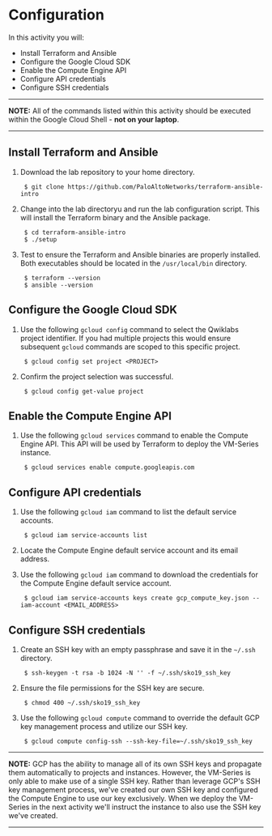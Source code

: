 # Configuration

In this activity you will:

* Install Terraform and Ansible
* Configure the Google Cloud SDK
* Enable the Compute Engine API
* Configure API credentials
* Configure SSH credentials

---
**NOTE:**  All of the commands listed within this activity should be executed within the Google Cloud Shell - __not on your laptop__.

---

## Install Terraform and Ansible
1. Download the lab repository to your home directory.

        $ git clone https://github.com/PaloAltoNetworks/terraform-ansible-intro

2. Change into the lab directoryu and run the lab configuration script.  This will install the Terraform binary and the Ansible package.

        $ cd terraform-ansible-intro
        $ ./setup

3. Test to ensure the Terraform and Ansible binaries are properly installed.  Both executables should be located in the `/usr/local/bin` directory.

        $ terraform --version
        $ ansible --version

## Configure the Google Cloud SDK
1. Use the following `gcloud config` command to select the Qwiklabs project identifier.  If you had multiple projects this would ensure subsequent `gcloud` commands are scoped to this specific project.

        $ gcloud config set project <PROJECT>

2. Confirm the project selection was successful.

        $ gcloud config get-value project

## Enable the Compute Engine API
1. Use the following `gcloud services` command to enable the Compute Engine API.  This API will be used by Terraform to deploy the VM-Series instance.

        $ gcloud services enable compute.googleapis.com

## Configure API credentials
1. Use the following `gcloud iam` command to list the default service accounts.

        $ gcloud iam service-accounts list

2. Locate the Compute Engine default service account and its email address.
3. Use the following `gcloud iam` command to download the credentials for the Compute Engine default service account.

        $ gcloud iam service-accounts keys create gcp_compute_key.json --iam-account <EMAIL_ADDRESS>

## Configure SSH credentials
1. Create an SSH key with an empty passphrase and save it in the `~/.ssh` directory.

        $ ssh-keygen -t rsa -b 1024 -N '' -f ~/.ssh/sko19_ssh_key

2. Ensure the file permissions for the SSH key are secure.

        $ chmod 400 ~/.ssh/sko19_ssh_key

3. Use the following `gcloud compute` command to override the default GCP key management process and utilize our SSH key.

        $ gcloud compute config-ssh --ssh-key-file=~/.ssh/sko19_ssh_key

---
**NOTE:** GCP has the ability to manage all of its own SSH keys and propagate them automatically to projects and instances.  However, the VM-Series is only able to make use of a single SSH key.  Rather than leverage GCP's SSH key management process, we've created our own SSH key and configured the Compute Engine to use our key exclusively.  When we deploy the VM-Series in the next activity we'll instruct the instance to also use the SSH key we've created.

---
